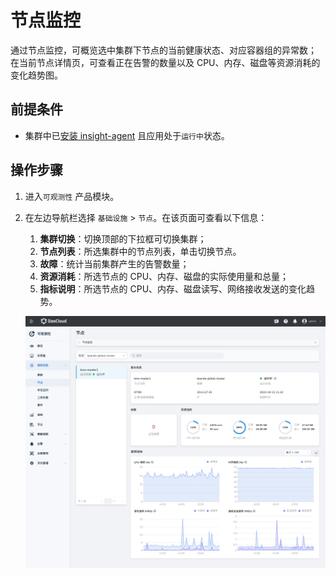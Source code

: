 # 节点监控

通过节点监控，可概览选中集群下节点的当前健康状态、对应容器组的异常数；
在当前节点详情页，可查看正在告警的数量以及 CPU、内存、磁盘等资源消耗的变化趋势图。

## 前提条件

- 集群中已[安装 insight-agent](../../quickstart/install/install-agent.md) 且应用处于`运行中`状态。

## 操作步骤

1. 进入`可观测性` 产品模块。
  
2. 在左边导航栏选择 `基础设施` > `节点`。在该页面可查看以下信息：

    1. **集群切换**：切换顶部的下拉框可切换集群；
    2. **节点列表**：所选集群中的节点列表，单击切换节点。
    3. **故障**：统计当前集群产生的告警数量；
    4. **资源消耗**：所选节点的 CPU、内存、磁盘的实际使用量和总量；
    5. **指标说明**：所选节点的 CPU、内存、磁盘读写、网络接收发送的变化趋势。

    ![节点监控](../../images/node00.png)
